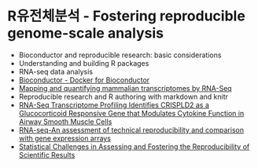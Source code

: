 # R유전체분석 - Fostering reproducible genome-scale analysis

- Bioconductor and reproducible research: basic considerations
- Understanding and building R packages
- RNA-seq data analysis
- [Bioconductor - Docker for Bioconductor](https://github.com/biospin/all_bio/blob/master/part01/week4_160425/genomicsclass/Bioconductor%20-%20Docker%20for%20Bioconductor.pdf)
- [Mapping and quantifying mammalian transcriptomes by RNA-Seq](https://github.com/biospin/all_bio/blob/master/part01/week4_160425/genomicsclass/Mapping%20and%20quantifying%20mammalian%20transcriptomes%20by%20RNA-Seq.pdf)
- Reproducible research and R authoring with markdown and knitr
- [RNA-Seq Transcriptome Profiling Identifies CRISPLD2 as a Glucocorticoid Responsive Gene that Modulates Cytokine Function in Airway Smooth Muscle Cells](https://github.com/biospin/all_bio/blob/master/part01/week4_160425/genomicsclass/RNA-Seq%20Transcriptome%20Profiling%20Identifies%20CRISPLD2%20as%20a%20Glucocorticoid%20Responsive%20Gene%20that%20Modulates%20Cytokine%20Function%20in%20Airway%20Smooth%20Muscle%20Cells.pdf)
- [RNA-seq-An assessment of technical reproducibility and comparison with gene expression arrays](https://github.com/biospin/all_bio/blob/master/part01/week4_160425/genomicsclass/RNA-seq-An%20assessment%20of%20technical%20reproducibility%20and%20comparison%20with%20gene%20expression%20arrays.pdf)
- [Statistical Challenges in Assessing and Fostering the Reproducibility of Scientific Results](https://github.com/biospin/all_bio/blob/master/part01/week4_160425/genomicsclass/Statistical%20Challenges%20in%20Assessing%20and%20Fostering%20the%20Reproducibility%20of%20Scientific%20Results.pdf)


